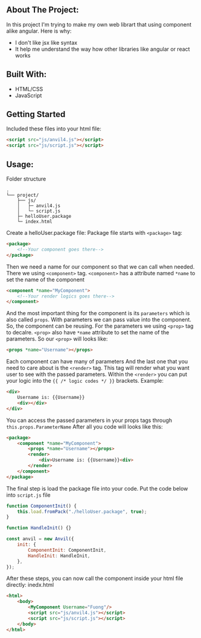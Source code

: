 ## About The Project:

In this project I'm trying to make my own web librart that using component alike angular. Here is why:

-   I don't like jsx like syntax
-   It help me understand the way how other libraries like angular or react works

## Built With:

-   HTML/CSS
-   JavaScript

## Getting Started

Included these files into your html file:

```html
<script src="js/anvil4.js"></script>
<script src="js/script.js"></script>
```

## Usage:

Folder structure

```
.
└── project/
    ├── js/
    │   ├─ anvil4.js
    │   └─ script.js
    ├─ helloUser.package
    └─ index.html
```

Create a helloUser.package file:
Package file starts with `<package>` tag:

```html
<package>
    <!--Your component goes there-->
</package>
```

Then we need a name for our component so that we can call when needed. There we using `<component>` tag. `<component>` has a attribute named `*name` to set the name of the component

```html
<component *name="MyComponent">
    <!--Your render logics goes there-->
</component>
```

And the most important thing for the component is its `parameters` which is also called `props`. With parameters we can pass value into the component. So, the component can be reusing.
For the parameters we using `<prop>` tag to decalre. `<prop>` also have `*name` attribute to set the name of the parameters. So our `<prop>` will looks like:

```html
<props *name="Username"></props>
```

Each component can have many of parameters
And the last one that you need to care about is the `<render>` tag. This tag will render what you want user to see with the passed parameters.
Within the `<render>` you can put your logic into the `{{ /* logic codes */ }}` brackets. Example:

```html
<div>
    Username is: {{Username}}
    <div></div>
</div>
```

You can access the passed parameters in your props tags through `this.props.ParameterName`
After all you code will looks like this:

```html
<package>
    <component *name="MyComponent">
        <props *name="Username"></props>
        <render>
            <div>Username is: {{Username}}<div>
        </render>
    </component>
</package>
```

The final step is load the package file into your code. Put the code below into `script.js` file

```js
function ComponentInit() {
    this.load.fromPack("./helloUser.package", true);
}

function HandleInit() {}

const anvil = new Anvil({
    init: {
        ComponentInit: ComponentInit,
        HandleInit: HandleInit,
    },
});
```

After these steps, you can now call the component inside your html file directly:
inedx.html

```html
<html>
    <body>
        <MyComponent Username="Fuong"/>
        <script src="js/anvil4.js"></script>
        <script src="js/script.js"></script>
    </body>
</html>
```
